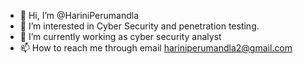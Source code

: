 - 👋 Hi, I’m @HariniPerumandla
- 👀 I’m interested in Cyber Security and penetration testing.
- 🌱 I’m currently working as cyber security analyst
- 📫 How to reach me through email hariniperumandla2@gmail.com

<!---
HariniPerumandla/HariniPerumandla is a ✨ special ✨ repository because its `README.md` (this file) appears on your GitHub profile.
You can click the Preview link to take a look at your changes.
--->
